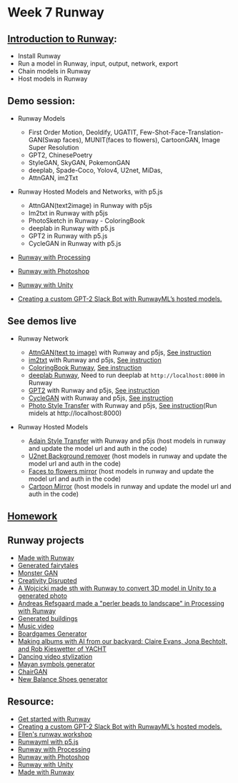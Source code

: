 # Week 7 Runway
## [Introduction to Runway](https://learn.runwayml.com/#/):
- Install Runway
- Run a model in Runway, input, output, network, export
- Chain models in Runway
- Host models in Runway

## Demo session:
- Runway Models
  - First Order Motion, Deoldify, UGATIT, Few-Shot-Face-Translation-GAN(Swap faces), MUNIT(faces to flowers), CartoonGAN, Image Super Resolution
  - GPT2, ChinesePoetry 
  - StyleGAN, SkyGAN, PokemonGAN
  - deeplab, Spade-Coco, Yolov4, U2net, MiDas,
  - AttnGAN, im2Txt

- Runway Hosted Models and Networks, with p5.js
  - AttnGAN(text2image) in Runway with p5js
  - Im2txt in Runway with p5js
  - PhotoSketch in Runway - ColoringBook
  - deeplab in Runway with p5.js
  - GPT2 in Runway with p5.js
  - CycleGAN in Runway with p5.js

- [Runway with Processing](https://github.com/runwayml/processing-library)
- [Runway with Photoshop](https://github.com/runwayml/RunwayML-for-Photoshop)
- [Runway with Unity](https://github.com/runwayml/RunwayML-for-Unity)
- [Creating a custom GPT-2 Slack Bot with RunwayML’s hosted models.](https://medium.com/runwayml/creating-a-custom-gpt-2-slack-bot-with-runwaymls-hosted-models-c639fe135379)

## See demos live
- Runway Network
  - [AttnGAN(text to image)](https://yining1023.github.io/machine-learning-for-the-web/week7-runway/AttnGAN/) with Runway and p5js, [See instruction](https://github.com/yining1023/machine-learning-for-the-web/tree/master/week7-runway/AttnGAN)
  - [im2txt](https://yining1023.github.io/machine-learning-for-the-web/week7-runway/im2txt/) with Runway and p5js, [See instruction](https://github.com/yining1023/machine-learning-for-the-web/tree/master/week7-runway/im2txt)
  - [ColoringBook Runway](https://yining1023.github.io/machine-learning-for-the-web/week7-runway/PhotoSketch/ColoringBook/), [See instruction](https://github.com/yining1023/machine-learning-for-the-web/tree/master/week7-runway/PhotoSketch/ColoringBook)
  - [deeplab Runway](https://yining1023.github.io/machine-learning-for-the-web/week7-runway/deeplab/), Need to run deeplab at `http://localhost:8000` in Runway
  - [GPT2](https://yining1023.github.io/machine-learning-for-the-web/week7-runway/GPT2/) with Runway and p5js, [See instruction](https://github.com/yining1023/machine-learning-for-the-web/tree/master/week7-runway/GPT2)
  - [CycleGAN](https://yining1023.github.io/machine-learning-for-the-web/week7-runway/CycleGAN/) with Runway and p5js, [See instruction](https://github.com/yining1023/machine-learning-for-the-web/tree/master/week7-runway/CycleGAN)
  - [Photo Style Transfer](https://yining1023.github.io/machine-learning-for-the-web/week7-runway/photostylestansfer/) with Runway and p5js, [See instruction](https://github.com/yining1023/machine-learning-for-the-web/tree/master/week7-runway/photostylestansfer)(Run midels at http://localhost:8000)

- Runway Hosted Models
  - [Adain Style Transfer](https://yining1023.github.io/machine-learning-for-the-web/week7-runway/AdainStyleTransfer/) with Runway and p5js (host models in runway and update the model url and auth in the code)
  - [U2net Background remover]() (host models in runway and update the model url and auth in the code)
  - [Faces to flowers mirror]() (host models in runway and update the model url and auth in the code)
  - [Cartoon Mirror]() (host models in runway and update the model url and auth in the code)

## [Homework](https://github.com/yining1023/machine-learning-for-the-web/wiki/Week-7-2019-Fall)

## Runway projects
- [Made with Runway](https://runwayml.com/madewith)
- [Generated fairytales](http://www.dh.umu.se/en/stories?id=41555)
- [Monster GAN](https://medium.com/@huangkaikai/computational-creativity-generative-creature-design-for-concept-art-c4a1180ae0e6)
- [Creativity Disrupted](https://gitlab.fhnw.ch/hgk-ml/hgk-ml-seminars/tree/master/creativity-disrupted)
- [A Wojcicki made sth with Runway to convert 3D model in Unity to a generated photo](https://twitter.com/pretendsmarts/status/1189901105775489026)
- [Andreas Refsgaard made a "perler beads to landscape" in Processing with Runway](https://twitter.com/AndreasRef/status/1189897194243006470)
- [Generated buildings](https://twitter.com/moullinex/status/1313431076992360449)
- [Music video](https://twitter.com/nickfrosst/status/1312101876364570624)
- [Boardgames Generator](https://twitter.com/himynameislt/status/1294650886992666625)
- [Making albums with AI from our backyard: Claire Evans, Jona Bechtolt, and Rob Kieswetter of YACHT](https://medium.com/runwayml/making-albums-with-ai-from-our-backyard-claire-evans-and-jona-bechtolt-of-yacht-ebedf97a4807)
- [Dancing video stylization](https://twitter.com/noneyoucare/status/1281046648496492544)
- [Mayan symbols generator](https://twitter.com/fabe_45/status/1278447673960534021)
- [ChairGAN](https://twitter.com/adampickard/status/1275796544072138754)
- [New Balance Shoes generator](https://medium.com/runwayml/augmenting-the-design-process-onur-yuce-gun-creative-manager-of-computational-design-new-f59de3d1abaa)

## Resource:
- [Get started with Runway](https://learn.runwayml.com/#/)
- [Creating a custom GPT-2 Slack Bot with RunwayML’s hosted models.](https://medium.com/runwayml/creating-a-custom-gpt-2-slack-bot-with-runwaymls-hosted-models-c639fe135379)
- [Ellen's runway workshop](https://github.com/ellennickles/painting-landscapes-with-the-body)
- [Runwayml with p5.js](https://github.com/runwayml/p5js)
- [Runway with Processing](https://github.com/runwayml/processing-library)
- [Runway with Photoshop](https://github.com/runwayml/RunwayML-for-Photoshop)
- [Runway with Unity](https://github.com/runwayml/RunwayML-for-Unity)
- [Made with Runway](https://runwayml.com/madewith)
